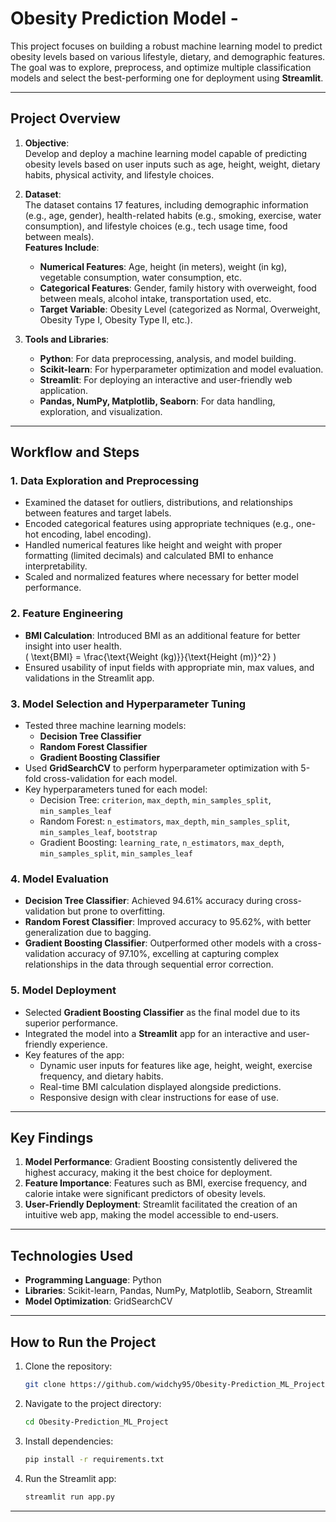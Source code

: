 # Obesity Prediction Model -

This project focuses on building a robust machine learning model to predict obesity levels based on various lifestyle, dietary, and demographic features. The goal was to explore, preprocess, and optimize multiple classification models and select the best-performing one for deployment using **Streamlit**.

---

## **Project Overview**

1. **Objective**:  
   Develop and deploy a machine learning model capable of predicting obesity levels based on user inputs such as age, height, weight, dietary habits, physical activity, and lifestyle choices.

2. **Dataset**:  
   The dataset contains 17 features, including demographic information (e.g., age, gender), health-related habits (e.g., smoking, exercise, water consumption), and lifestyle choices (e.g., tech usage time, food between meals).  
   **Features Include**:
   - **Numerical Features**: Age, height (in meters), weight (in kg), vegetable consumption, water consumption, etc.  
   - **Categorical Features**: Gender, family history with overweight, food between meals, alcohol intake, transportation used, etc.  
   - **Target Variable**: Obesity Level (categorized as Normal, Overweight, Obesity Type I, Obesity Type II, etc.).

3. **Tools and Libraries**:  
   - **Python**: For data preprocessing, analysis, and model building.
   - **Scikit-learn**: For hyperparameter optimization and model evaluation.
   - **Streamlit**: For deploying an interactive and user-friendly web application.
   - **Pandas, NumPy, Matplotlib, Seaborn**: For data handling, exploration, and visualization.

---

## **Workflow and Steps**

### 1. **Data Exploration and Preprocessing**
- Examined the dataset for outliers, distributions, and relationships between features and target labels.
- Encoded categorical features using appropriate techniques (e.g., one-hot encoding, label encoding).
- Handled numerical features like height and weight with proper formatting (limited decimals) and calculated BMI to enhance interpretability.
- Scaled and normalized features where necessary for better model performance.

### 2. **Feature Engineering**
- **BMI Calculation**: Introduced BMI as an additional feature for better insight into user health.  
  \( \text{BMI} = \frac{\text{Weight (kg)}}{\text{Height (m)}^2} \)
- Ensured usability of input fields with appropriate min, max values, and validations in the Streamlit app.

### 3. **Model Selection and Hyperparameter Tuning**
- Tested three machine learning models:  
  - **Decision Tree Classifier**  
  - **Random Forest Classifier**  
  - **Gradient Boosting Classifier**  
- Used **GridSearchCV** to perform hyperparameter optimization with 5-fold cross-validation for each model.
- Key hyperparameters tuned for each model:
  - Decision Tree: `criterion`, `max_depth`, `min_samples_split`, `min_samples_leaf`
  - Random Forest: `n_estimators`, `max_depth`, `min_samples_split`, `min_samples_leaf`, `bootstrap`
  - Gradient Boosting: `learning_rate`, `n_estimators`, `max_depth`, `min_samples_split`, `min_samples_leaf`

### 4. **Model Evaluation**
- **Decision Tree Classifier**: Achieved 94.61% accuracy during cross-validation but prone to overfitting.
- **Random Forest Classifier**: Improved accuracy to 95.62%, with better generalization due to bagging.
- **Gradient Boosting Classifier**: Outperformed other models with a cross-validation accuracy of 97.10%, excelling at capturing complex relationships in the data through sequential error correction.

### 5. **Model Deployment**
- Selected **Gradient Boosting Classifier** as the final model due to its superior performance.
- Integrated the model into a **Streamlit** app for an interactive and user-friendly experience.
- Key features of the app:
  - Dynamic user inputs for features like age, height, weight, exercise frequency, and dietary habits.
  - Real-time BMI calculation displayed alongside predictions.
  - Responsive design with clear instructions for ease of use.

---

## **Key Findings**
1. **Model Performance**: Gradient Boosting consistently delivered the highest accuracy, making it the best choice for deployment. 
2. **Feature Importance**: Features such as BMI, exercise frequency, and calorie intake were significant predictors of obesity levels.
3. **User-Friendly Deployment**: Streamlit facilitated the creation of an intuitive web app, making the model accessible to end-users.

---

## **Technologies Used**
- **Programming Language**: Python  
- **Libraries**: Scikit-learn, Pandas, NumPy, Matplotlib, Seaborn, Streamlit  
- **Model Optimization**: GridSearchCV  

---

## **How to Run the Project**
1. Clone the repository:
   ```bash
   git clone https://github.com/widchy95/Obesity-Prediction_ML_Project.git
   ```
2. Navigate to the project directory:
   ```bash
   cd Obesity-Prediction_ML_Project
   ```
3. Install dependencies:
   ```bash
   pip install -r requirements.txt
   ```
4. Run the Streamlit app:
   ```bash
   streamlit run app.py
   ```

---
